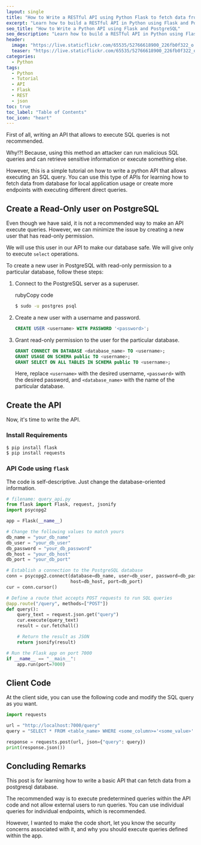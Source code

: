 ```yaml
---
layout: single
title: "How to Write a RESTful API using Python Flask to fetch data from PostgreSQL Database"
excerpt: "Learn how to build a RESTful API in Python using Flask and PostgreSQL. In this tutorial, you'll learn how to connect Flask to a PostgreSQL database and create API endpoints to fetch data. By the end of this post, you'll have a fully functional API that can be used to query your PostgreSQL database."
seo_title: "How to Write a Python API using Flask and PostgreSQL"
seo_description: "Learn how to build a RESTful API in Python using Flask and PostgreSQL. In this tutorial, you'll learn how to connect Flask to a PostgreSQL database and create API endpoints to fetch data."
header:
  image: "https://live.staticflickr.com/65535/52766618900_226fb0f322_o.png"
  teaser: "https://live.staticflickr.com/65535/52766618900_226fb0f322_o.png"
categories:
  - Python
tags:
  - Python
  - Tutorial
  - API
  - Flask
  - REST
  - json
toc: true
toc_label: "Table of Contents"
toc_icon: "heart"
---
```


First of all, writing an API that allows to execute SQL queries is not recommended. 

Why!?! Because, using this method an attacker can run malicious SQL queries and can retrieve sensitive information or execute something else.

However, this is a simple tutorial on how to write a python API that allows executing an SQL query. You can use this type of APIs for learning how to fetch data from database for local application usage or create more endpoints with executing different direct queries.

## Create a Read-Only user on PostgreSQL
Even though we have said, it is not a recommended way to make an API execute queries. However, we can minimize the issue by creating a new user that has read-only permission.

We will use this user in our API to make our database safe. We will give only to execute `select` operations.

To create a new user in PostgreSQL with read-only permission to a particular database, follow these steps:

1.  Connect to the PostgreSQL server as a superuser.
    
    rubyCopy code
    
    ```bash
    $ sudo -u postgres psql
    ``` 
    
2.  Create a new user with a username and password.
    
    ```sql
    CREATE USER <username> WITH PASSWORD '<password>';
    ``` 
    
3.  Grant read-only permission to the user for the particular database.

    ```sql
    GRANT CONNECT ON DATABASE <database_name> TO <username>;
    GRANT USAGE ON SCHEMA public TO <username>;
    GRANT SELECT ON ALL TABLES IN SCHEMA public TO <username>;
    ``` 
    
    Here, replace `<username>` with the desired username, `<password>` with the desired password, and `<database_name>` with the name of the particular database.

## Create the API
Now, it's time to write the API. 
### Install Requirements
```bash
$ pip install flask
$ pip install requests
```


### API Code using `flask`
The code is self-descriptive. Just change the database-oriented information.
```python
# filename: query_api.py
from flask import Flask, request, jsonify
import psycopg2

app = Flask(__name__)

# Change the following values to match yours
db_name = "your_db_name"
db_user = "your_db_user"
db_password = "your_db_password"
db_host = "your_db_host"
db_port = "your_db_port"

# Establish a connection to the PostgreSQL database
conn = psycopg2.connect(database=db_name, user=db_user, password=db_password,
                        host=db_host, port=db_port)
cur = conn.cursor()

# Define a route that accepts POST requests to run SQL queries
@app.route("/query", methods=["POST"])
def query():
    query_text = request.json.get("query")
    cur.execute(query_text)
    result = cur.fetchall()

    # Return the result as JSON
    return jsonify(result)

# Run the Flask app on port 7000
if __name__ == "__main__":
    app.run(port=7000)
```

## Client Code
At the client side, you can use the following code and modify the SQL query as you want.
```python
import requests

url = "http://localhost:7000/query"
query = "SELECT * FROM <table_name> WHERE <some_column>='<some_value>' limit 10"

response = requests.post(url, json={"query": query})
print(response.json())
```

## Concluding Remarks
This post is for learning how to write a basic API that can fetch data from a postgresql database.

The recommended way is to execute predetermined queries within the API code and not allow external users to run queries. You can use individual queries for individual endpoints, which is recommended.

However, I wanted to make the code short, let you know the security concerns associated with it, and why you should execute queries defined within the app. 
 
<!--stackedit_data:
eyJoaXN0b3J5IjpbMTQ0NzMwMDIzOV19
-->